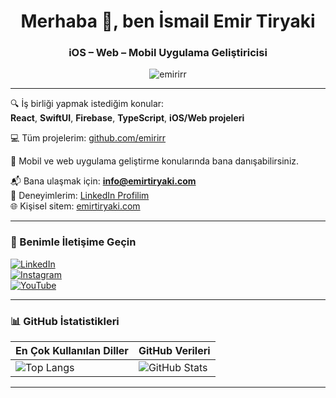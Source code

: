 <h1 align="center">Merhaba 👋, ben İsmail Emir Tiryaki</h1>
<h3 align="center">iOS – Web – Mobil Uygulama Geliştiricisi</h3>

<p align="center">
  <img src="https://komarev.com/ghpvc/?username=emirirr&label=Profile%20views&color=0e75b6&style=flat" alt="emirirr" />
</p>

---


🔍 İş birliği yapmak istediğim konular:  
**React**, **SwiftUI**, **Firebase**, **TypeScript**, **iOS/Web projeleri**

💻 Tüm projelerim: [github.com/emirirr](https://github.com/emirirr)

💬 Mobil ve web uygulama geliştirme konularında bana danışabilirsiniz.

📬 Bana ulaşmak için: **info@emirtiryaki.com**  
📄 Deneyimlerim: [LinkedIn Profilim](https://www.linkedin.com/in/emir-tiryaki/)  
🌐 Kişisel sitem: [emirtiryaki.com](https://emirtiryaki.com)

---

### 📲 Benimle İletişime Geçin

[![LinkedIn](https://img.shields.io/badge/LinkedIn-blue?style=for-the-badge&logo=linkedin)](https://www.linkedin.com/in/emir-tiryaki/)  
[![Instagram](https://img.shields.io/badge/Instagram-e4405f?style=for-the-badge&logo=instagram&logoColor=white)](https://www.instagram.com/emirtiryaki)  
[![YouTube](https://img.shields.io/badge/YouTube-red?style=for-the-badge&logo=youtube&logoColor=white)](https://www.youtube.com/@emirtiryaki)

---

### 📊 GitHub İstatistikleri

| En Çok Kullanılan Diller | GitHub Verileri |
|--------------------------|------------------|
| ![Top Langs](https://github-readme-stats.vercel.app/api/top-langs/?username=emirirr&layout=compact&theme=radical) | ![GitHub Stats](https://github-readme-stats.vercel.app/api?username=emirirr&show_icons=true&theme=radical) |

---

